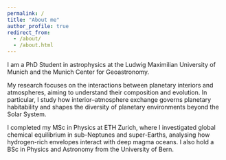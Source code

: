 ```yaml
---
permalink: /
title: "About me"
author_profile: true
redirect_from: 
  - /about/
  - /about.html
---
```


I am a PhD Student in astrophysics at the Ludwig Maximilian University of Munich and the Munich Center for Geoastronomy.

My research focuses on the interactions between planetary interiors and atmospheres, aiming to understand their composition and evolution. In particular, I study how interior–atmosphere exchange governs planetary habitability and shapes the diversity of planetary environments beyond the Solar System.

I completed my MSc in Physics at ETH Zurich, where I investigated global chemical equilibrium in sub-Neptunes and super-Earths, analysing how hydrogen-rich envelopes interact with deep magma oceans. I also hold a BSc in Physics and Astronomy from the University of Bern.